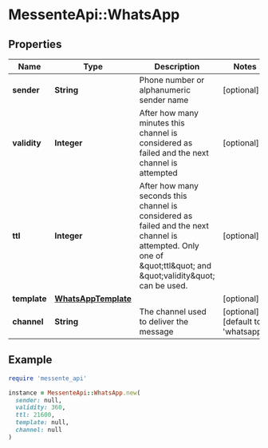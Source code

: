 # MessenteApi::WhatsApp

## Properties

| Name | Type | Description | Notes |
| ---- | ---- | ----------- | ----- |
| **sender** | **String** | Phone number or alphanumeric sender name | [optional] |
| **validity** | **Integer** | After how many minutes this channel is   considered as failed and the next channel is attempted | [optional] |
| **ttl** | **Integer** | After how many seconds this channel is considered as failed and the next channel is attempted.       Only one of \&quot;ttl\&quot; and \&quot;validity\&quot; can be used. | [optional] |
| **template** | [**WhatsAppTemplate**](WhatsAppTemplate.md) |  | [optional] |
| **channel** | **String** | The channel used to deliver the message | [optional][default to &#39;whatsapp&#39;] |

## Example

```ruby
require 'messente_api'

instance = MessenteApi::WhatsApp.new(
  sender: null,
  validity: 360,
  ttl: 21600,
  template: null,
  channel: null
)
```

